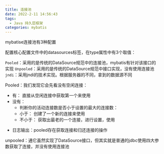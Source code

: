 ```yaml
---
title: 连接池
date: 2022-2-11 14:56:43
tags:
  - Java 持久层框架
categories: mybatis
---
```



mybatise连接池有3种配置


配置核心配置文件中的datasources标签，在type属性中有3个取值：

`Pooled`：采用的是传统的DataSource规范中的连接池，mybatis有针对该接口的实现
`Unpooled`：采用的是传统的DataSource规范中接口实现，没有使用连接池
`jndi`：采用jndi的技术实现。根据服务器的不同，拿到的数据源不同

Pooled：我们发现它会先看没有空闲连接：
  - 有：	直接从空闲连接中获取第一个来使用
  - 没有：
    - 判断你的活动连接数是否小于设置的最大的连接数：
    - 小于：  创建了一个新的连接来使用
    - 不小于： 获取出最老的一个连接，进行设置，使用
* 日志输出：pooled存在获取连接和归还连接的操作

unpooled：通它虽然实现了DataSource接口，但其实就是普通的jdbc使用四大参数获取了连接，并没有使用连接池
